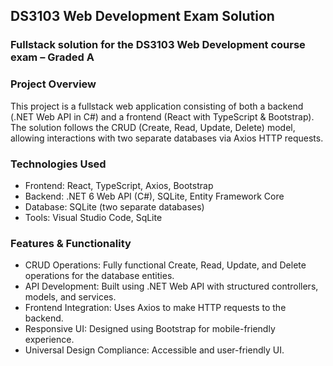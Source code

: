 ## DS3103 Web Development Exam Solution

### Fullstack solution for the DS3103 Web Development course exam – Graded A
### Project Overview

This project is a fullstack web application consisting of both a backend (.NET Web API in C#) and a frontend (React with TypeScript & Bootstrap). The solution follows the CRUD (Create, Read, Update, Delete) model, allowing interactions with two separate databases via Axios HTTP requests.
### Technologies Used

- Frontend: React, TypeScript, Axios, Bootstrap
- Backend: .NET 6 Web API (C#), SQLite, Entity Framework Core
- Database: SQLite (two separate databases)
- Tools: Visual Studio Code, SqLite

### Features & Functionality
-  CRUD Operations: Fully functional Create, Read, Update, and Delete operations for the database entities.
-  API Development: Built using .NET Web API with structured controllers, models, and services.
-  Frontend Integration: Uses Axios to make HTTP requests to the backend.
-  Responsive UI: Designed using Bootstrap for mobile-friendly experience.
-  Universal Design Compliance: Accessible and user-friendly UI.
